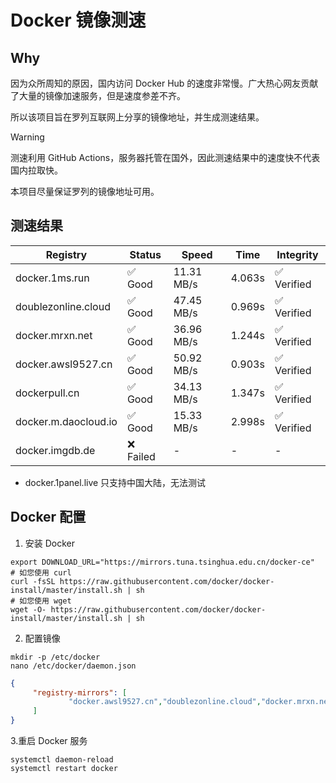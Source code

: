 # Docker 镜像测速

## Why

因为众所周知的原因，国内访问 Docker Hub 的速度非常慢。广大热心网友贡献了大量的镜像加速服务，但是速度参差不齐。


所以该项目旨在罗列互联网上分享的镜像地址，并生成测速结果。

> [!WARNING]
> 测速利用 GitHub Actions，服务器托管在国外，因此测速结果中的速度快不代表国内拉取快。
>

本项目尽量保证罗列的镜像地址可用。

## 测速结果

| Registry | Status | Speed | Time | Integrity |
|----------|--------|-------|------|-----------|
| docker.1ms.run | ✅ Good | 11.31 MB/s | 4.063s | ✅ Verified |
| doublezonline.cloud | ✅ Good | 47.45 MB/s | 0.969s | ✅ Verified |
| docker.mrxn.net | ✅ Good | 36.96 MB/s | 1.244s | ✅ Verified |
| docker.awsl9527.cn | ✅ Good | 50.92 MB/s | 0.903s | ✅ Verified |
| dockerpull.cn | ✅ Good | 34.13 MB/s | 1.347s | ✅ Verified |
| docker.m.daocloud.io | ✅ Good | 15.33 MB/s | 2.998s | ✅ Verified |
| docker.imgdb.de | ❌ Failed | - | - | - |

- docker.1panel.live 只支持中国大陆，无法测试

## Docker 配置

1. 安装 Docker
```shell
export DOWNLOAD_URL="https://mirrors.tuna.tsinghua.edu.cn/docker-ce"
# 如您使用 curl
curl -fsSL https://raw.githubusercontent.com/docker/docker-install/master/install.sh | sh
# 如您使用 wget
wget -O- https://raw.githubusercontent.com/docker/docker-install/master/install.sh | sh
```

2. 配置镜像

```shell
mkdir -p /etc/docker
nano /etc/docker/daemon.json
```

```json
{
     "registry-mirrors": [
             "docker.awsl9527.cn","doublezonline.cloud","docker.mrxn.net"
     ]
}
```

 3.重启 Docker 服务
```shell
systemctl daemon-reload
systemctl restart docker
```
